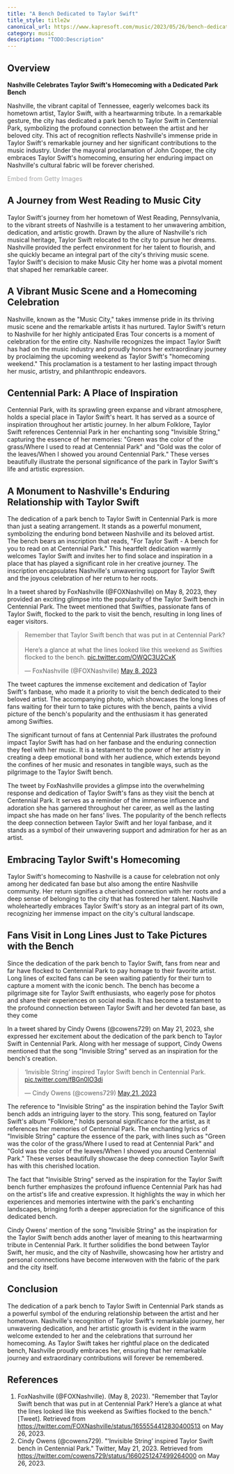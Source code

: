 ```yaml
---
title: "A Bench Dedicated to Taylor Swift"
title_style: title2w
canonical_url: https://www.kapresoft.com/music/2023/05/26/bench-dedicated-to-taylor-swift.html
category: music
description: "TODO:Description"
---
```


## Overview
**Nashville Celebrates Taylor Swift's Homecoming with a Dedicated Park Bench**

Nashville, the vibrant capital of Tennessee, eagerly welcomes back its hometown artist, Taylor Swift, with a heartwarming tribute. In a remarkable gesture, the city has dedicated a park bench to Taylor Swift in Centennial Park, symbolizing the profound connection between the artist and her beloved city.<!--excerpt--> This act of recognition reflects Nashville's immense pride in Taylor Swift's remarkable journey and her significant contributions to the music industry. Under the mayoral proclamation of John Cooper, the city embraces Taylor Swift's homecoming, ensuring her enduring impact on Nashville's cultural fabric will be forever cherished.

<a id='V4EkHOKRTXxzGzMybr1ZuA' class='gie-single' href='http://www.gettyimages.com/detail/1487875564' target='_blank' style='color:#a7a7a7;text-decoration:none;font-weight:normal !important;border:none;display:inline-block;'>Embed from Getty Images</a><script>window.gie=window.gie||function(c){(gie.q=gie.q||[]).push(c)};gie(function(){gie.widgets.load({id:'V4EkHOKRTXxzGzMybr1ZuA',sig:'AiiL-2V1istb9xz3agFyr_mnHqHR_2oF703OU1kB-F8=',w:'594px',h:'225px',items:'1487875564',caption: false ,tld:'com',is360: false })});</script><script src='//embed-cdn.gettyimages.com/widgets.js' charset='utf-8' async></script>

## A Journey from West Reading to Music City

Taylor Swift's journey from her hometown of West Reading, Pennsylvania, to the vibrant streets of Nashville is a testament to her unwavering ambition, dedication, and artistic growth. Drawn by the allure of Nashville's rich musical heritage, Taylor Swift relocated to the city to pursue her dreams. Nashville provided the perfect environment for her talent to flourish, and she quickly became an integral part of the city's thriving music scene. Taylor Swift's decision to make Music City her home was a pivotal moment that shaped her remarkable career.

## A Vibrant Music Scene and a Homecoming Celebration

Nashville, known as the "Music City," takes immense pride in its thriving music scene and the remarkable artists it has nurtured. Taylor Swift's return to Nashville for her highly anticipated Eras Tour concerts is a moment of celebration for the entire city. Nashville recognizes the impact Taylor Swift has had on the music industry and proudly honors her extraordinary journey by proclaiming the upcoming weekend as Taylor Swift's "homecoming weekend." This proclamation is a testament to her lasting impact through her music, artistry, and philanthropic endeavors.

## Centennial Park: A Place of Inspiration

Centennial Park, with its sprawling green expanse and vibrant atmosphere, holds a special place in Taylor Swift's heart. It has served as a source of inspiration throughout her artistic journey. In her album Folklore, Taylor Swift references Centennial Park in her enchanting song "Invisible String," capturing the essence of her memories: "Green was the color of the grass/Where I used to read at Centennial Park" and "Gold was the color of the leaves/When I showed you around Centennial Park." These verses beautifully illustrate the personal significance of the park in Taylor Swift's life and artistic expression.

## A Monument to Nashville's Enduring Relationship with Taylor Swift

The dedication of a park bench to Taylor Swift in Centennial Park is more than just a seating arrangement. It stands as a powerful monument, symbolizing the enduring bond between Nashville and its beloved artist. The bench bears an inscription that reads, "For Taylor Swift - A bench for you to read on at Centennial Park." This heartfelt dedication warmly welcomes Taylor Swift and invites her to find solace and inspiration in a place that has played a significant role in her creative journey. The inscription encapsulates Nashville's unwavering support for Taylor Swift and the joyous celebration of her return to her roots.

In a tweet shared by FoxNashville (@FOXNashville) on May 8, 2023, they provided an exciting glimpse into the popularity of the Taylor Swift bench in Centennial Park. The tweet mentioned that Swifties, passionate fans of Taylor Swift, flocked to the park to visit the bench, resulting in long lines of eager visitors.

<blockquote class="twitter-tweet" data-dnt="true"><p lang="en" dir="ltr">Remember that Taylor Swift bench that was put in at Centennial Park? <br><br>Here’s a glance at what the lines looked like this weekend as Swifties flocked to the bench. <a href="https://t.co/OWQC3U2CxK">pic.twitter.com/OWQC3U2CxK</a></p>&mdash; FoxNashville (@FOXNashville) <a href="https://twitter.com/FOXNashville/status/1655554412830400513?ref_src=twsrc%5Etfw">May 8, 2023</a></blockquote> <script async src="https://platform.twitter.com/widgets.js" charset="utf-8"></script>

The tweet captures the immense excitement and dedication of Taylor Swift's fanbase, who made it a priority to visit the bench dedicated to their beloved artist. The accompanying photo, which showcases the long lines of fans waiting for their turn to take pictures with the bench, paints a vivid picture of the bench's popularity and the enthusiasm it has generated among Swifties.

The significant turnout of fans at Centennial Park illustrates the profound impact Taylor Swift has had on her fanbase and the enduring connection they feel with her music. It is a testament to the power of her artistry in creating a deep emotional bond with her audience, which extends beyond the confines of her music and resonates in tangible ways, such as the pilgrimage to the Taylor Swift bench.

The tweet by FoxNashville provides a glimpse into the overwhelming response and dedication of Taylor Swift's fans as they visit the bench at Centennial Park. It serves as a reminder of the immense influence and adoration she has garnered throughout her career, as well as the lasting impact she has made on her fans' lives. The popularity of the bench reflects the deep connection between Taylor Swift and her loyal fanbase, and it stands as a symbol of their unwavering support and admiration for her as an artist.

## Embracing Taylor Swift's Homecoming

Taylor Swift's homecoming to Nashville is a cause for celebration not only among her dedicated fan base but also among the entire Nashville community. Her return signifies a cherished connection with her roots and a deep sense of belonging to the city that has fostered her talent. Nashville wholeheartedly embraces Taylor Swift's story as an integral part of its own, recognizing her immense impact on the city's cultural landscape.

## Fans Visit in Long Lines Just to Take Pictures with the Bench
Since the dedication of the park bench to Taylor Swift, fans from near and far have flocked to Centennial Park to pay homage to their favorite artist. Long lines of excited fans can be seen waiting patiently for their turn to capture a moment with the iconic bench. The bench has become a pilgrimage site for Taylor Swift enthusiasts, who eagerly pose for photos and share their experiences on social media. It has become a testament to the profound connection between Taylor Swift and her devoted fan base, as they come

In a tweet shared by Cindy Owens (@cowens729) on May 21, 2023, she expressed her excitement about the dedication of the park bench to Taylor Swift in Centennial Park. Along with her message of support, Cindy Owens mentioned that the song "Invisible String" served as an inspiration for the bench's creation.

<blockquote class="twitter-tweet" data-dnt="true"><p lang="en" dir="ltr">‘Invisible String’ inspired Taylor Swift bench in Centennial Park. <a href="https://t.co/fBGn0lO3di">pic.twitter.com/fBGn0lO3di</a></p>&mdash; Cindy Owens (@cowens729) <a href="https://twitter.com/cowens729/status/1660251247499264000?ref_src=twsrc%5Etfw">May 21, 2023</a></blockquote> <script async src="https://platform.twitter.com/widgets.js" charset="utf-8"></script>

The reference to "Invisible String" as the inspiration behind the Taylor Swift bench adds an intriguing layer to the story. This song, featured on Taylor Swift's album "Folklore," holds personal significance for the artist, as it references her memories of Centennial Park. The enchanting lyrics of "Invisible String" capture the essence of the park, with lines such as "Green was the color of the grass/Where I used to read at Centennial Park" and "Gold was the color of the leaves/When I showed you around Centennial Park." These verses beautifully showcase the deep connection Taylor Swift has with this cherished location.

The fact that "Invisible String" served as the inspiration for the Taylor Swift bench further emphasizes the profound influence Centennial Park has had on the artist's life and creative expression. It highlights the way in which her experiences and memories intertwine with the park's enchanting landscapes, bringing forth a deeper appreciation for the significance of this dedicated bench.

Cindy Owens' mention of the song "Invisible String" as the inspiration for the Taylor Swift bench adds another layer of meaning to this heartwarming tribute in Centennial Park. It further solidifies the bond between Taylor Swift, her music, and the city of Nashville, showcasing how her artistry and personal connections have become interwoven with the fabric of the park and the city itself.

## Conclusion

The dedication of a park bench to Taylor Swift in Centennial Park stands as a powerful symbol of the enduring relationship between the artist and her hometown. Nashville's recognition of Taylor Swift's remarkable journey, her unwavering dedication, and her artistic growth is evident in the warm welcome extended to her and the celebrations that surround her homecoming. As Taylor Swift takes her rightful place on the dedicated bench, Nashville proudly embraces her, ensuring that her remarkable journey and extraordinary contributions will forever be remembered.

## References

1. FoxNashville (@FOXNashville). (May 8, 2023). "Remember that Taylor Swift bench that was put in at Centennial Park? Here’s a glance at what the lines looked like this weekend as Swifties flocked to the bench." [Tweet]. Retrieved from <https://twitter.com/FOXNashville/status/1655554412830400513> on May 26, 2023.
2. Cindy Owens (@cowens729). "‘Invisible String’ inspired Taylor Swift bench in Centennial Park." Twitter, May 21, 2023. Retrieved from <https://twitter.com/cowens729/status/1660251247499264000> on May 26, 2023.
